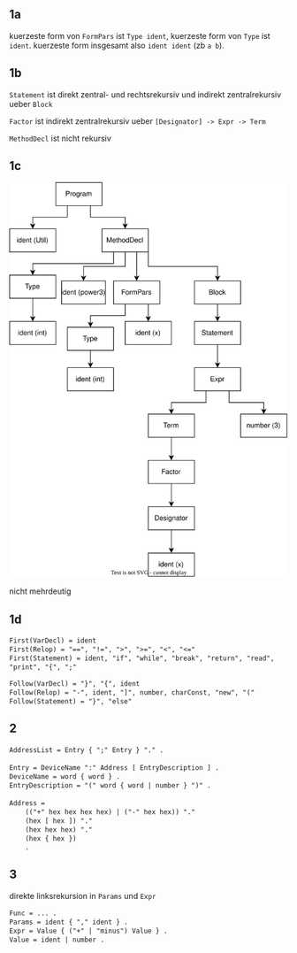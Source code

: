 ## 1a

kuerzeste form von `FormPars` ist `Type ident`, kuerzeste form von `Type` ist `ident`. kuerzeste form insgesamt also `ident ident` (zb `a b`).

## 1b

`Statement` ist direkt zentral- und rechtsrekursiv und indirekt zentralrekursiv ueber `Block`

`Factor` ist indirekt zentralrekursiv ueber `[Designator] -> Expr -> Term`

`MethodDecl` ist nicht rekursiv

## 1c

![](1c.drawio.svg)

nicht mehrdeutig

## 1d

```
First(VarDecl) = ident
First(Relop) = "==", "!=", ">", ">=", "<", "<="
First(Statement) = ident, "if", "while", "break", "return", "read", "print", "{", ";"
```

```
Follow(VarDecl) = "}", "{", ident
Follow(Relop) = "-", ident, "]", number, charConst, "new", "("
Follow(Statement) = "}", "else"
```

## 2

```
AddressList = Entry { ";" Entry } "." .

Entry = DeviceName ":" Address [ EntryDescription ] .
DeviceName = word { word } .
EntryDescription = "(" word { word | number } ")" .

Address = 
    (("+" hex hex hex hex) | ("-" hex hex)) "."
    (hex [ hex ]) "."
    (hex hex hex) "."
    (hex { hex })
    .
```

## 3

direkte linksrekursion in `Params` und `Expr`

```
Func = ... .
Params = ident { "," ident } .
Expr = Value { ("+" | "minus") Value } .
Value = ident | number .
```
